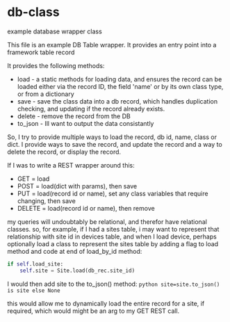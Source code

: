 # db-class
example database wrapper class

This file is an example DB Table wrapper. It provides an entry point into a framework table record

It provides the following methods:
  
  * load - a static methods for loading data, and ensures the record can be loaded either via the record ID, the field 'name' or by its own class type, or from a dictionary
  * save - save the class data into a db record, which handles duplication checking, and updating if the record already exists.
  * delete - remove the record from the DB
  * to_json - Ill want to output the data consistantly   
  

So, I try to provide multiple ways to load the record, db id, name, class or dict.
I provide ways to save the record, and update the record and a way to delete the record, or display the record.

If I was to write a REST wrapper around this:

  * GET = load
  * POST = load(dict with params), then save
  * PUT = load(record id or name), set any class variables that require changing, then save
  * DELETE = load(record id or name), then remove


my queries will undoubtably be relational, and therefor have relational classes.
so, for example, if I had a sites table, i may want to represent that relationship with site id in devices table, and when I load device, perhaps optionally load a class to represent the sites table by adding a flag to load method and code at end of load_by_id method:

  ```python
  if self.load_site:
      self.site = Site.load(db_rec.site_id)
  ```
  
  I would then add site to the to_json() method:
    ```python
       site=site.to_json() is site else None
    ```
    
  this would allow me to dynamically load the entire record for a site, if required, which would might be an arg to my GET REST call.
  
  
